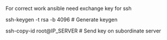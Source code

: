 For correct work ansible need exchange key for ssh

ssh-keygen -t rsa -b 4096 # Generate keygen

ssh-copy-id root@IP_SERVER # Send key on subordinate server
